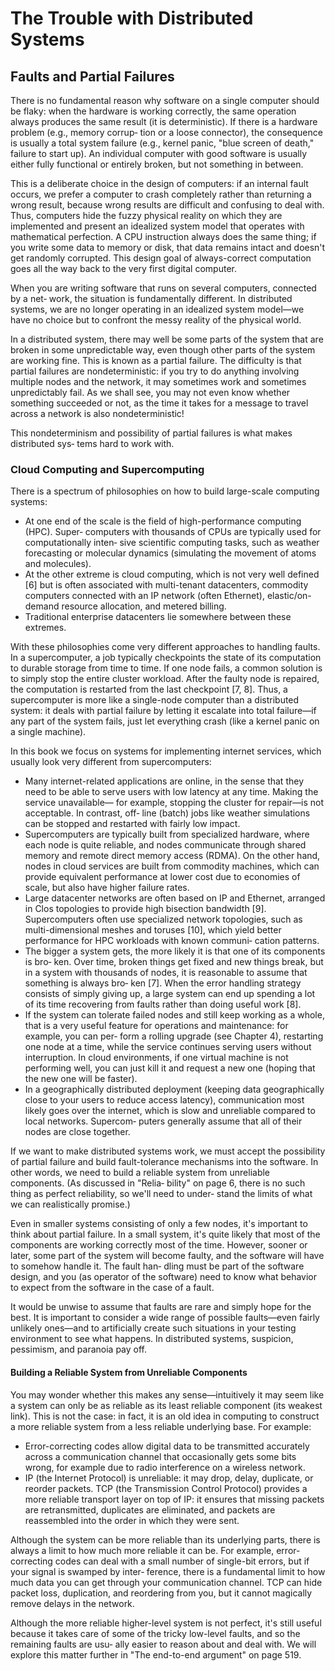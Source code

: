 # The Trouble with Distributed Systems

## Faults and Partial Failures
There is no fundamental reason why software on a single computer should be flaky: when the hardware is working correctly, the same operation always produces the same result (it is deterministic). If there is a hardware problem (e.g., memory corrup‐ tion or a loose connector), the consequence is usually a total system failure (e.g., kernel panic, "blue screen of death," failure to start up). An individual computer with good software is usually either fully functional or entirely broken, but not something in between.

This is a deliberate choice in the design of computers: if an internal fault occurs, we prefer a computer to crash completely rather than returning a wrong result, because wrong results are difficult and confusing to deal with. Thus, computers hide the fuzzy physical reality on which they are implemented and present an idealized system model that operates with mathematical perfection. A CPU instruction always does the same thing; if you write some data to memory or disk, that data remains intact and doesn't get randomly corrupted. This design goal of always-correct computation goes all the way back to the very first digital computer.

When you are writing software that runs on several computers, connected by a net‐ work, the situation is fundamentally different. In distributed systems, we are no longer operating in an idealized system model—we have no choice but to confront the messy reality of the physical world.

In a distributed system, there may well be some parts of the system that are broken in some unpredictable way, even though other parts of the system are working fine. This is known as a partial failure. The difficulty is that partial failures are nondeterministic: if you try to do anything involving multiple nodes and the network, it may sometimes work and sometimes unpredictably fail. As we shall see, you may not even know whether something succeeded or not, as the time it takes for a message to travel across a network is also nondeterministic!

This nondeterminism and possibility of partial failures is what makes distributed sys‐ tems hard to work with.

### Cloud Computing and Supercomputing
There is a spectrum of philosophies on how to build large-scale computing systems:
* At one end of the scale is the field of high-performance computing (HPC). Super‐ computers with thousands of CPUs are typically used for computationally inten‐ sive scientific computing tasks, such as weather forecasting or molecular dynamics (simulating the movement of atoms and molecules).
* At the other extreme is cloud computing, which is not very well defined [6] but is often associated with multi-tenant datacenters, commodity computers connected with an IP network (often Ethernet), elastic/on-demand resource allocation, and metered billing.
* Traditional enterprise datacenters lie somewhere between these extremes.

With these philosophies come very different approaches to handling faults. In a supercomputer, a job typically checkpoints the state of its computation to durable storage from time to time. If one node fails, a common solution is to simply stop the entire cluster workload. After the faulty node is repaired, the computation is restarted from the last checkpoint [7, 8]. Thus, a supercomputer is more like a single-node computer than a distributed system: it deals with partial failure by letting it escalate into total failure—if any part of the system fails, just let everything crash (like a kernel panic on a single machine).

In this book we focus on systems for implementing internet services, which usually look very different from supercomputers:
* Many internet-related applications are online, in the sense that they need to be able to serve users with low latency at any time. Making the service unavailable— for example, stopping the cluster for repair—is not acceptable. In contrast, off‐ line (batch) jobs like weather simulations can be stopped and restarted with fairly low impact.
* Supercomputers are typically built from specialized hardware, where each node is quite reliable, and nodes communicate through shared memory and remote direct memory access (RDMA). On the other hand, nodes in cloud services are built from commodity machines, which can provide equivalent performance at lower cost due to economies of scale, but also have higher failure rates.
* Large datacenter networks are often based on IP and Ethernet, arranged in Clos topologies to provide high bisection bandwidth [9]. Supercomputers often use specialized network topologies, such as multi-dimensional meshes and toruses [10], which yield better performance for HPC workloads with known communi‐ cation patterns.
* The bigger a system gets, the more likely it is that one of its components is bro‐ ken. Over time, broken things get fixed and new things break, but in a system with thousands of nodes, it is reasonable to assume that something is always bro‐ ken [7]. When the error handling strategy consists of simply giving up, a large system can end up spending a lot of its time recovering from faults rather than doing useful work [8].
* If the system can tolerate failed nodes and still keep working as a whole, that is a very useful feature for operations and maintenance: for example, you can per‐ form a rolling upgrade (see Chapter 4), restarting one node at a time, while the service continues serving users without interruption. In cloud environments, if one virtual machine is not performing well, you can just kill it and request a new one (hoping that the new one will be faster).
* In a geographically distributed deployment (keeping data geographically close to your users to reduce access latency), communication most likely goes over the internet, which is slow and unreliable compared to local networks. Supercom‐ puters generally assume that all of their nodes are close together.

If we want to make distributed systems work, we must accept the possibility of partial failure and build fault-tolerance mechanisms into the software. In other words, we need to build a reliable system from unreliable components. (As discussed in "Relia‐ bility" on page 6, there is no such thing as perfect reliability, so we'll need to under‐ stand the limits of what we can realistically promise.)

Even in smaller systems consisting of only a few nodes, it's important to think about partial failure. In a small system, it's quite likely that most of the components are working correctly most of the time. However, sooner or later, some part of the system will become faulty, and the software will have to somehow handle it. The fault han‐ dling must be part of the software design, and you (as operator of the software) need to know what behavior to expect from the software in the case of a fault.

It would be unwise to assume that faults are rare and simply hope for the best. It is important to consider a wide range of possible faults—even fairly unlikely ones—and to artificially create such situations in your testing environment to see what happens. In distributed systems, suspicion, pessimism, and paranoia pay off.

#### Building a Reliable System from Unreliable Components
You may wonder whether this makes any sense—intuitively it may seem like a system can only be as reliable as its least reliable component (its weakest link). This is not the case: in fact, it is an old idea in computing to construct a more reliable system from a less reliable underlying base. For example:
* Error-correcting codes allow digital data to be transmitted accurately across a communication channel that occasionally gets some bits wrong, for example due to radio interference on a wireless network.
* IP (the Internet Protocol) is unreliable: it may drop, delay, duplicate, or reorder packets. TCP (the Transmission Control Protocol) provides a more reliable transport layer on top of IP: it ensures that missing packets are retransmitted, duplicates are eliminated, and packets are reassembled into the order in which they were sent.

Although the system can be more reliable than its underlying parts, there is always a limit to how much more reliable it can be. For example, error-correcting codes can deal with a small number of single-bit errors, but if your signal is swamped by inter‐ ference, there is a fundamental limit to how much data you can get through your communication channel. TCP can hide packet loss, duplication, and reordering from you, but it cannot magically remove delays in the network.

Although the more reliable higher-level system is not perfect, it's still useful because it takes care of some of the tricky low-level faults, and so the remaining faults are usu‐ ally easier to reason about and deal with. We will explore this matter further in "The end-to-end argument" on page 519.
